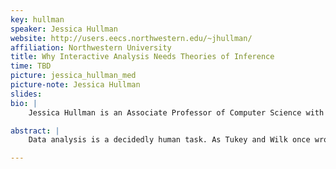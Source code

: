 ```yaml
---
key: hullman
speaker: Jessica Hullman
website: http://users.eecs.northwestern.edu/~jhullman/
affiliation: Northwestern University
title: Why Interactive Analysis Needs Theories of Inference
time: TBD
picture: jessica_hullman_med
picture-note: Jessica Hullman
slides: 
bio: |
    Jessica Hullman is an Associate Professor of Computer Science with a joint appointment in the Medill School of Journalism at Northwestern University. Her research looks at how to design, evaluate, coordinate, and think about representations of data for amplifying cognition and decision making. She co-directs the Midwest Uncertainty Collective, a lab devoted to better representations, evaluations, and theory around how to communicate uncertainty in data, with Matt Kay. Jessica is the recipient of a Microsoft Faculty Fellowship, NSF CAREER Award, and multiple best papers at top visualization and human-computer interaction conferences, among other awards.

abstract: |
    Data analysis is a decidedly human task. As Tukey and Wilk once wrote, “Nothing—not the careful logic of mathematics, not statistical models and theories, not the awesome arithmetic power of modern computers—nothing can substitute here for the flexibility of the informed human mind.” Research in supporting interactive and exploratory analysis has produced a number of sophisticated interfaces, many of which are optimized for easy pattern finding and data "exposure." However, visualization tools are often used by analysts and others to make inferences beyond the data, and as my own and others' research has shown, these inferences often deviate from the predictions of statistical inference. I'll describe how an absence of theories of inference that ground our understanding of how to design for interactive analysis may threaten the validity of conclusions people draw from visualizations, and describe what we've learned by using theories of statistical inference to better understand and design for intuitive visual analysis.

---
```

